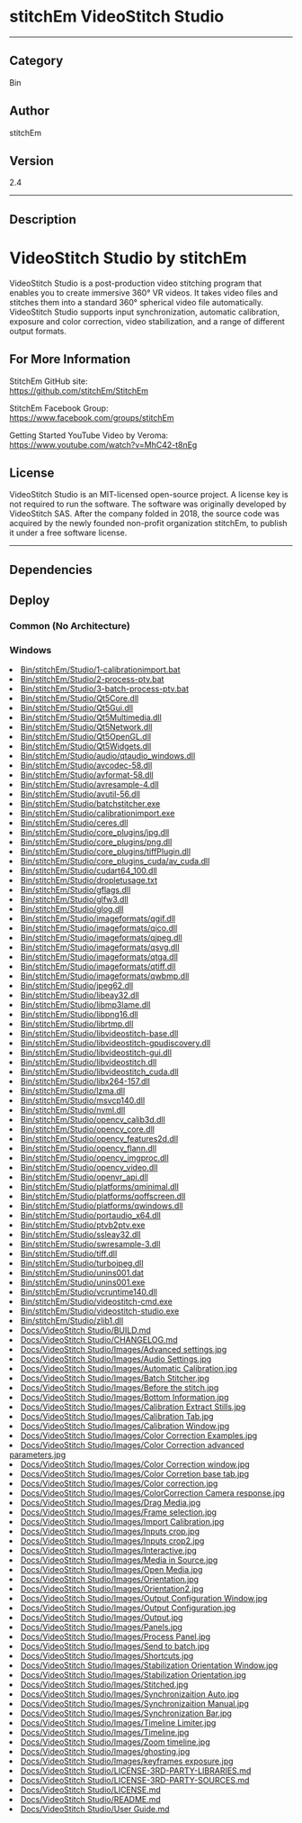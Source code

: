 # stitchEm VideoStitch Studio
___

## Category
Bin

## Author
stitchEm

## Version
2.4

___

## Description
<h1>VideoStitch Studio by stitchEm</h1>

<p>VideoStitch Studio is a post-production video stitching program that enables you to create immersive 360&deg; VR videos. It takes video files and stitches them into a standard 360&deg; spherical video file automatically. VideoStitch Studio supports input synchronization, automatic calibration, exposure and color correction, video stabilization, and a range of different output formats.</p>

<h2>For More Information</h2>

<p>StitchEm GitHub site:<br>
<a href="https://github.com/stitchEm/StitchEm">https://github.com/stitchEm/StitchEm</a></p>

<p>StitchEm Facebook Group:<br>
<a href="https://www.facebook.com/groups/stitchEm">https://www.facebook.com/groups/stitchEm</a></p>

<p>Getting Started YouTube Video by Veroma:<br>
<a href="https://www.youtube.com/watch?v=MhC42-t8nEg">https://www.youtube.com/watch?v=MhC42-t8nEg</a></p>

<h2>License</h2>
<p>VideoStitch Studio is an MIT-licensed open-source project. A license key is not required to run the software. The software was originally developed by VideoStitch SAS. After the company folded in 2018, the source code was acquired by the newly founded non-profit organization stitchEm, to publish it under a free software license.</p>


___

## Dependencies

## Deploy

### Common (No Architecture)

<ul>
</ul>

### Windows

<li><a href="https://gitlab.com/WeSuckLess/Reactor/-/blob/master/Atoms/com.stitchEm.VideoStitchStudio/Windows/Bin/stitchEm/Studio/1-calibrationimport.bat?ref_type=heads">Bin/stitchEm/Studio/1-calibrationimport.bat</a></li>
<li><a href="https://gitlab.com/WeSuckLess/Reactor/-/blob/master/Atoms/com.stitchEm.VideoStitchStudio/Windows/Bin/stitchEm/Studio/2-process-ptv.bat?ref_type=heads">Bin/stitchEm/Studio/2-process-ptv.bat</a></li>
<li><a href="https://gitlab.com/WeSuckLess/Reactor/-/blob/master/Atoms/com.stitchEm.VideoStitchStudio/Windows/Bin/stitchEm/Studio/3-batch-process-ptv.bat?ref_type=heads">Bin/stitchEm/Studio/3-batch-process-ptv.bat</a></li>
<li><a href="https://gitlab.com/WeSuckLess/Reactor/-/blob/master/Atoms/com.stitchEm.VideoStitchStudio/Windows/Bin/stitchEm/Studio/Qt5Core.dll?ref_type=heads">Bin/stitchEm/Studio/Qt5Core.dll</a></li>
<li><a href="https://gitlab.com/WeSuckLess/Reactor/-/blob/master/Atoms/com.stitchEm.VideoStitchStudio/Windows/Bin/stitchEm/Studio/Qt5Gui.dll?ref_type=heads">Bin/stitchEm/Studio/Qt5Gui.dll</a></li>
<li><a href="https://gitlab.com/WeSuckLess/Reactor/-/blob/master/Atoms/com.stitchEm.VideoStitchStudio/Windows/Bin/stitchEm/Studio/Qt5Multimedia.dll?ref_type=heads">Bin/stitchEm/Studio/Qt5Multimedia.dll</a></li>
<li><a href="https://gitlab.com/WeSuckLess/Reactor/-/blob/master/Atoms/com.stitchEm.VideoStitchStudio/Windows/Bin/stitchEm/Studio/Qt5Network.dll?ref_type=heads">Bin/stitchEm/Studio/Qt5Network.dll</a></li>
<li><a href="https://gitlab.com/WeSuckLess/Reactor/-/blob/master/Atoms/com.stitchEm.VideoStitchStudio/Windows/Bin/stitchEm/Studio/Qt5OpenGL.dll?ref_type=heads">Bin/stitchEm/Studio/Qt5OpenGL.dll</a></li>
<li><a href="https://gitlab.com/WeSuckLess/Reactor/-/blob/master/Atoms/com.stitchEm.VideoStitchStudio/Windows/Bin/stitchEm/Studio/Qt5Widgets.dll?ref_type=heads">Bin/stitchEm/Studio/Qt5Widgets.dll</a></li>
<li><a href="https://gitlab.com/WeSuckLess/Reactor/-/blob/master/Atoms/com.stitchEm.VideoStitchStudio/Windows/Bin/stitchEm/Studio/audio/qtaudio_windows.dll?ref_type=heads">Bin/stitchEm/Studio/audio/qtaudio_windows.dll</a></li>
<li><a href="https://gitlab.com/WeSuckLess/Reactor/-/blob/master/Atoms/com.stitchEm.VideoStitchStudio/Windows/Bin/stitchEm/Studio/avcodec-58.dll?ref_type=heads">Bin/stitchEm/Studio/avcodec-58.dll</a></li>
<li><a href="https://gitlab.com/WeSuckLess/Reactor/-/blob/master/Atoms/com.stitchEm.VideoStitchStudio/Windows/Bin/stitchEm/Studio/avformat-58.dll?ref_type=heads">Bin/stitchEm/Studio/avformat-58.dll</a></li>
<li><a href="https://gitlab.com/WeSuckLess/Reactor/-/blob/master/Atoms/com.stitchEm.VideoStitchStudio/Windows/Bin/stitchEm/Studio/avresample-4.dll?ref_type=heads">Bin/stitchEm/Studio/avresample-4.dll</a></li>
<li><a href="https://gitlab.com/WeSuckLess/Reactor/-/blob/master/Atoms/com.stitchEm.VideoStitchStudio/Windows/Bin/stitchEm/Studio/avutil-56.dll?ref_type=heads">Bin/stitchEm/Studio/avutil-56.dll</a></li>
<li><a href="https://gitlab.com/WeSuckLess/Reactor/-/blob/master/Atoms/com.stitchEm.VideoStitchStudio/Windows/Bin/stitchEm/Studio/batchstitcher.exe?ref_type=heads">Bin/stitchEm/Studio/batchstitcher.exe</a></li>
<li><a href="https://gitlab.com/WeSuckLess/Reactor/-/blob/master/Atoms/com.stitchEm.VideoStitchStudio/Windows/Bin/stitchEm/Studio/calibrationimport.exe?ref_type=heads">Bin/stitchEm/Studio/calibrationimport.exe</a></li>
<li><a href="https://gitlab.com/WeSuckLess/Reactor/-/blob/master/Atoms/com.stitchEm.VideoStitchStudio/Windows/Bin/stitchEm/Studio/ceres.dll?ref_type=heads">Bin/stitchEm/Studio/ceres.dll</a></li>
<li><a href="https://gitlab.com/WeSuckLess/Reactor/-/blob/master/Atoms/com.stitchEm.VideoStitchStudio/Windows/Bin/stitchEm/Studio/core_plugins/jpg.dll?ref_type=heads">Bin/stitchEm/Studio/core_plugins/jpg.dll</a></li>
<li><a href="https://gitlab.com/WeSuckLess/Reactor/-/blob/master/Atoms/com.stitchEm.VideoStitchStudio/Windows/Bin/stitchEm/Studio/core_plugins/png.dll?ref_type=heads">Bin/stitchEm/Studio/core_plugins/png.dll</a></li>
<li><a href="https://gitlab.com/WeSuckLess/Reactor/-/blob/master/Atoms/com.stitchEm.VideoStitchStudio/Windows/Bin/stitchEm/Studio/core_plugins/tiffPlugin.dll?ref_type=heads">Bin/stitchEm/Studio/core_plugins/tiffPlugin.dll</a></li>
<li><a href="https://gitlab.com/WeSuckLess/Reactor/-/blob/master/Atoms/com.stitchEm.VideoStitchStudio/Windows/Bin/stitchEm/Studio/core_plugins_cuda/av_cuda.dll?ref_type=heads">Bin/stitchEm/Studio/core_plugins_cuda/av_cuda.dll</a></li>
<li><a href="https://gitlab.com/WeSuckLess/Reactor/-/blob/master/Atoms/com.stitchEm.VideoStitchStudio/Windows/Bin/stitchEm/Studio/cudart64_100.dll?ref_type=heads">Bin/stitchEm/Studio/cudart64_100.dll</a></li>
<li><a href="https://gitlab.com/WeSuckLess/Reactor/-/blob/master/Atoms/com.stitchEm.VideoStitchStudio/Windows/Bin/stitchEm/Studio/dropletusage.txt?ref_type=heads">Bin/stitchEm/Studio/dropletusage.txt</a></li>
<li><a href="https://gitlab.com/WeSuckLess/Reactor/-/blob/master/Atoms/com.stitchEm.VideoStitchStudio/Windows/Bin/stitchEm/Studio/gflags.dll?ref_type=heads">Bin/stitchEm/Studio/gflags.dll</a></li>
<li><a href="https://gitlab.com/WeSuckLess/Reactor/-/blob/master/Atoms/com.stitchEm.VideoStitchStudio/Windows/Bin/stitchEm/Studio/glfw3.dll?ref_type=heads">Bin/stitchEm/Studio/glfw3.dll</a></li>
<li><a href="https://gitlab.com/WeSuckLess/Reactor/-/blob/master/Atoms/com.stitchEm.VideoStitchStudio/Windows/Bin/stitchEm/Studio/glog.dll?ref_type=heads">Bin/stitchEm/Studio/glog.dll</a></li>
<li><a href="https://gitlab.com/WeSuckLess/Reactor/-/blob/master/Atoms/com.stitchEm.VideoStitchStudio/Windows/Bin/stitchEm/Studio/imageformats/qgif.dll?ref_type=heads">Bin/stitchEm/Studio/imageformats/qgif.dll</a></li>
<li><a href="https://gitlab.com/WeSuckLess/Reactor/-/blob/master/Atoms/com.stitchEm.VideoStitchStudio/Windows/Bin/stitchEm/Studio/imageformats/qico.dll?ref_type=heads">Bin/stitchEm/Studio/imageformats/qico.dll</a></li>
<li><a href="https://gitlab.com/WeSuckLess/Reactor/-/blob/master/Atoms/com.stitchEm.VideoStitchStudio/Windows/Bin/stitchEm/Studio/imageformats/qjpeg.dll?ref_type=heads">Bin/stitchEm/Studio/imageformats/qjpeg.dll</a></li>
<li><a href="https://gitlab.com/WeSuckLess/Reactor/-/blob/master/Atoms/com.stitchEm.VideoStitchStudio/Windows/Bin/stitchEm/Studio/imageformats/qsvg.dll?ref_type=heads">Bin/stitchEm/Studio/imageformats/qsvg.dll</a></li>
<li><a href="https://gitlab.com/WeSuckLess/Reactor/-/blob/master/Atoms/com.stitchEm.VideoStitchStudio/Windows/Bin/stitchEm/Studio/imageformats/qtga.dll?ref_type=heads">Bin/stitchEm/Studio/imageformats/qtga.dll</a></li>
<li><a href="https://gitlab.com/WeSuckLess/Reactor/-/blob/master/Atoms/com.stitchEm.VideoStitchStudio/Windows/Bin/stitchEm/Studio/imageformats/qtiff.dll?ref_type=heads">Bin/stitchEm/Studio/imageformats/qtiff.dll</a></li>
<li><a href="https://gitlab.com/WeSuckLess/Reactor/-/blob/master/Atoms/com.stitchEm.VideoStitchStudio/Windows/Bin/stitchEm/Studio/imageformats/qwbmp.dll?ref_type=heads">Bin/stitchEm/Studio/imageformats/qwbmp.dll</a></li>
<li><a href="https://gitlab.com/WeSuckLess/Reactor/-/blob/master/Atoms/com.stitchEm.VideoStitchStudio/Windows/Bin/stitchEm/Studio/jpeg62.dll?ref_type=heads">Bin/stitchEm/Studio/jpeg62.dll</a></li>
<li><a href="https://gitlab.com/WeSuckLess/Reactor/-/blob/master/Atoms/com.stitchEm.VideoStitchStudio/Windows/Bin/stitchEm/Studio/libeay32.dll?ref_type=heads">Bin/stitchEm/Studio/libeay32.dll</a></li>
<li><a href="https://gitlab.com/WeSuckLess/Reactor/-/blob/master/Atoms/com.stitchEm.VideoStitchStudio/Windows/Bin/stitchEm/Studio/libmp3lame.dll?ref_type=heads">Bin/stitchEm/Studio/libmp3lame.dll</a></li>
<li><a href="https://gitlab.com/WeSuckLess/Reactor/-/blob/master/Atoms/com.stitchEm.VideoStitchStudio/Windows/Bin/stitchEm/Studio/libpng16.dll?ref_type=heads">Bin/stitchEm/Studio/libpng16.dll</a></li>
<li><a href="https://gitlab.com/WeSuckLess/Reactor/-/blob/master/Atoms/com.stitchEm.VideoStitchStudio/Windows/Bin/stitchEm/Studio/librtmp.dll?ref_type=heads">Bin/stitchEm/Studio/librtmp.dll</a></li>
<li><a href="https://gitlab.com/WeSuckLess/Reactor/-/blob/master/Atoms/com.stitchEm.VideoStitchStudio/Windows/Bin/stitchEm/Studio/libvideostitch-base.dll?ref_type=heads">Bin/stitchEm/Studio/libvideostitch-base.dll</a></li>
<li><a href="https://gitlab.com/WeSuckLess/Reactor/-/blob/master/Atoms/com.stitchEm.VideoStitchStudio/Windows/Bin/stitchEm/Studio/libvideostitch-gpudiscovery.dll?ref_type=heads">Bin/stitchEm/Studio/libvideostitch-gpudiscovery.dll</a></li>
<li><a href="https://gitlab.com/WeSuckLess/Reactor/-/blob/master/Atoms/com.stitchEm.VideoStitchStudio/Windows/Bin/stitchEm/Studio/libvideostitch-gui.dll?ref_type=heads">Bin/stitchEm/Studio/libvideostitch-gui.dll</a></li>
<li><a href="https://gitlab.com/WeSuckLess/Reactor/-/blob/master/Atoms/com.stitchEm.VideoStitchStudio/Windows/Bin/stitchEm/Studio/libvideostitch.dll?ref_type=heads">Bin/stitchEm/Studio/libvideostitch.dll</a></li>
<li><a href="https://gitlab.com/WeSuckLess/Reactor/-/blob/master/Atoms/com.stitchEm.VideoStitchStudio/Windows/Bin/stitchEm/Studio/libvideostitch_cuda.dll?ref_type=heads">Bin/stitchEm/Studio/libvideostitch_cuda.dll</a></li>
<li><a href="https://gitlab.com/WeSuckLess/Reactor/-/blob/master/Atoms/com.stitchEm.VideoStitchStudio/Windows/Bin/stitchEm/Studio/libx264-157.dll?ref_type=heads">Bin/stitchEm/Studio/libx264-157.dll</a></li>
<li><a href="https://gitlab.com/WeSuckLess/Reactor/-/blob/master/Atoms/com.stitchEm.VideoStitchStudio/Windows/Bin/stitchEm/Studio/lzma.dll?ref_type=heads">Bin/stitchEm/Studio/lzma.dll</a></li>
<li><a href="https://gitlab.com/WeSuckLess/Reactor/-/blob/master/Atoms/com.stitchEm.VideoStitchStudio/Windows/Bin/stitchEm/Studio/msvcp140.dll?ref_type=heads">Bin/stitchEm/Studio/msvcp140.dll</a></li>
<li><a href="https://gitlab.com/WeSuckLess/Reactor/-/blob/master/Atoms/com.stitchEm.VideoStitchStudio/Windows/Bin/stitchEm/Studio/nvml.dll?ref_type=heads">Bin/stitchEm/Studio/nvml.dll</a></li>
<li><a href="https://gitlab.com/WeSuckLess/Reactor/-/blob/master/Atoms/com.stitchEm.VideoStitchStudio/Windows/Bin/stitchEm/Studio/opencv_calib3d.dll?ref_type=heads">Bin/stitchEm/Studio/opencv_calib3d.dll</a></li>
<li><a href="https://gitlab.com/WeSuckLess/Reactor/-/blob/master/Atoms/com.stitchEm.VideoStitchStudio/Windows/Bin/stitchEm/Studio/opencv_core.dll?ref_type=heads">Bin/stitchEm/Studio/opencv_core.dll</a></li>
<li><a href="https://gitlab.com/WeSuckLess/Reactor/-/blob/master/Atoms/com.stitchEm.VideoStitchStudio/Windows/Bin/stitchEm/Studio/opencv_features2d.dll?ref_type=heads">Bin/stitchEm/Studio/opencv_features2d.dll</a></li>
<li><a href="https://gitlab.com/WeSuckLess/Reactor/-/blob/master/Atoms/com.stitchEm.VideoStitchStudio/Windows/Bin/stitchEm/Studio/opencv_flann.dll?ref_type=heads">Bin/stitchEm/Studio/opencv_flann.dll</a></li>
<li><a href="https://gitlab.com/WeSuckLess/Reactor/-/blob/master/Atoms/com.stitchEm.VideoStitchStudio/Windows/Bin/stitchEm/Studio/opencv_imgproc.dll?ref_type=heads">Bin/stitchEm/Studio/opencv_imgproc.dll</a></li>
<li><a href="https://gitlab.com/WeSuckLess/Reactor/-/blob/master/Atoms/com.stitchEm.VideoStitchStudio/Windows/Bin/stitchEm/Studio/opencv_video.dll?ref_type=heads">Bin/stitchEm/Studio/opencv_video.dll</a></li>
<li><a href="https://gitlab.com/WeSuckLess/Reactor/-/blob/master/Atoms/com.stitchEm.VideoStitchStudio/Windows/Bin/stitchEm/Studio/openvr_api.dll?ref_type=heads">Bin/stitchEm/Studio/openvr_api.dll</a></li>
<li><a href="https://gitlab.com/WeSuckLess/Reactor/-/blob/master/Atoms/com.stitchEm.VideoStitchStudio/Windows/Bin/stitchEm/Studio/platforms/qminimal.dll?ref_type=heads">Bin/stitchEm/Studio/platforms/qminimal.dll</a></li>
<li><a href="https://gitlab.com/WeSuckLess/Reactor/-/blob/master/Atoms/com.stitchEm.VideoStitchStudio/Windows/Bin/stitchEm/Studio/platforms/qoffscreen.dll?ref_type=heads">Bin/stitchEm/Studio/platforms/qoffscreen.dll</a></li>
<li><a href="https://gitlab.com/WeSuckLess/Reactor/-/blob/master/Atoms/com.stitchEm.VideoStitchStudio/Windows/Bin/stitchEm/Studio/platforms/qwindows.dll?ref_type=heads">Bin/stitchEm/Studio/platforms/qwindows.dll</a></li>
<li><a href="https://gitlab.com/WeSuckLess/Reactor/-/blob/master/Atoms/com.stitchEm.VideoStitchStudio/Windows/Bin/stitchEm/Studio/portaudio_x64.dll?ref_type=heads">Bin/stitchEm/Studio/portaudio_x64.dll</a></li>
<li><a href="https://gitlab.com/WeSuckLess/Reactor/-/blob/master/Atoms/com.stitchEm.VideoStitchStudio/Windows/Bin/stitchEm/Studio/ptvb2ptv.exe?ref_type=heads">Bin/stitchEm/Studio/ptvb2ptv.exe</a></li>
<li><a href="https://gitlab.com/WeSuckLess/Reactor/-/blob/master/Atoms/com.stitchEm.VideoStitchStudio/Windows/Bin/stitchEm/Studio/ssleay32.dll?ref_type=heads">Bin/stitchEm/Studio/ssleay32.dll</a></li>
<li><a href="https://gitlab.com/WeSuckLess/Reactor/-/blob/master/Atoms/com.stitchEm.VideoStitchStudio/Windows/Bin/stitchEm/Studio/swresample-3.dll?ref_type=heads">Bin/stitchEm/Studio/swresample-3.dll</a></li>
<li><a href="https://gitlab.com/WeSuckLess/Reactor/-/blob/master/Atoms/com.stitchEm.VideoStitchStudio/Windows/Bin/stitchEm/Studio/tiff.dll?ref_type=heads">Bin/stitchEm/Studio/tiff.dll</a></li>
<li><a href="https://gitlab.com/WeSuckLess/Reactor/-/blob/master/Atoms/com.stitchEm.VideoStitchStudio/Windows/Bin/stitchEm/Studio/turbojpeg.dll?ref_type=heads">Bin/stitchEm/Studio/turbojpeg.dll</a></li>
<li><a href="https://gitlab.com/WeSuckLess/Reactor/-/blob/master/Atoms/com.stitchEm.VideoStitchStudio/Windows/Bin/stitchEm/Studio/unins001.dat?ref_type=heads">Bin/stitchEm/Studio/unins001.dat</a></li>
<li><a href="https://gitlab.com/WeSuckLess/Reactor/-/blob/master/Atoms/com.stitchEm.VideoStitchStudio/Windows/Bin/stitchEm/Studio/unins001.exe?ref_type=heads">Bin/stitchEm/Studio/unins001.exe</a></li>
<li><a href="https://gitlab.com/WeSuckLess/Reactor/-/blob/master/Atoms/com.stitchEm.VideoStitchStudio/Windows/Bin/stitchEm/Studio/vcruntime140.dll?ref_type=heads">Bin/stitchEm/Studio/vcruntime140.dll</a></li>
<li><a href="https://gitlab.com/WeSuckLess/Reactor/-/blob/master/Atoms/com.stitchEm.VideoStitchStudio/Windows/Bin/stitchEm/Studio/videostitch-cmd.exe?ref_type=heads">Bin/stitchEm/Studio/videostitch-cmd.exe</a></li>
<li><a href="https://gitlab.com/WeSuckLess/Reactor/-/blob/master/Atoms/com.stitchEm.VideoStitchStudio/Windows/Bin/stitchEm/Studio/videostitch-studio.exe?ref_type=heads">Bin/stitchEm/Studio/videostitch-studio.exe</a></li>
<li><a href="https://gitlab.com/WeSuckLess/Reactor/-/blob/master/Atoms/com.stitchEm.VideoStitchStudio/Windows/Bin/stitchEm/Studio/zlib1.dll?ref_type=heads">Bin/stitchEm/Studio/zlib1.dll</a></li>
<li><a href="https://gitlab.com/WeSuckLess/Reactor/-/blob/master/Atoms/com.stitchEm.VideoStitchStudio/Windows/Docs/VideoStitch Studio/BUILD.md?ref_type=heads">Docs/VideoStitch Studio/BUILD.md</a></li>
<li><a href="https://gitlab.com/WeSuckLess/Reactor/-/blob/master/Atoms/com.stitchEm.VideoStitchStudio/Windows/Docs/VideoStitch Studio/CHANGELOG.md?ref_type=heads">Docs/VideoStitch Studio/CHANGELOG.md</a></li>
<li><a href="https://gitlab.com/WeSuckLess/Reactor/-/blob/master/Atoms/com.stitchEm.VideoStitchStudio/Windows/Docs/VideoStitch Studio/Images/Advanced settings.jpg?ref_type=heads">Docs/VideoStitch Studio/Images/Advanced settings.jpg</a></li>
<li><a href="https://gitlab.com/WeSuckLess/Reactor/-/blob/master/Atoms/com.stitchEm.VideoStitchStudio/Windows/Docs/VideoStitch Studio/Images/Audio Settings.jpg?ref_type=heads">Docs/VideoStitch Studio/Images/Audio Settings.jpg</a></li>
<li><a href="https://gitlab.com/WeSuckLess/Reactor/-/blob/master/Atoms/com.stitchEm.VideoStitchStudio/Windows/Docs/VideoStitch Studio/Images/Automatic Calibration.jpg?ref_type=heads">Docs/VideoStitch Studio/Images/Automatic Calibration.jpg</a></li>
<li><a href="https://gitlab.com/WeSuckLess/Reactor/-/blob/master/Atoms/com.stitchEm.VideoStitchStudio/Windows/Docs/VideoStitch Studio/Images/Batch Stitcher.jpg?ref_type=heads">Docs/VideoStitch Studio/Images/Batch Stitcher.jpg</a></li>
<li><a href="https://gitlab.com/WeSuckLess/Reactor/-/blob/master/Atoms/com.stitchEm.VideoStitchStudio/Windows/Docs/VideoStitch Studio/Images/Before the stitch.jpg?ref_type=heads">Docs/VideoStitch Studio/Images/Before the stitch.jpg</a></li>
<li><a href="https://gitlab.com/WeSuckLess/Reactor/-/blob/master/Atoms/com.stitchEm.VideoStitchStudio/Windows/Docs/VideoStitch Studio/Images/Bottom Information.jpg?ref_type=heads">Docs/VideoStitch Studio/Images/Bottom Information.jpg</a></li>
<li><a href="https://gitlab.com/WeSuckLess/Reactor/-/blob/master/Atoms/com.stitchEm.VideoStitchStudio/Windows/Docs/VideoStitch Studio/Images/Calibration Extract Stills.jpg?ref_type=heads">Docs/VideoStitch Studio/Images/Calibration Extract Stills.jpg</a></li>
<li><a href="https://gitlab.com/WeSuckLess/Reactor/-/blob/master/Atoms/com.stitchEm.VideoStitchStudio/Windows/Docs/VideoStitch Studio/Images/Calibration Tab.jpg?ref_type=heads">Docs/VideoStitch Studio/Images/Calibration Tab.jpg</a></li>
<li><a href="https://gitlab.com/WeSuckLess/Reactor/-/blob/master/Atoms/com.stitchEm.VideoStitchStudio/Windows/Docs/VideoStitch Studio/Images/Calibration Window.jpg?ref_type=heads">Docs/VideoStitch Studio/Images/Calibration Window.jpg</a></li>
<li><a href="https://gitlab.com/WeSuckLess/Reactor/-/blob/master/Atoms/com.stitchEm.VideoStitchStudio/Windows/Docs/VideoStitch Studio/Images/Color Correction Examples.jpg?ref_type=heads">Docs/VideoStitch Studio/Images/Color Correction Examples.jpg</a></li>
<li><a href="https://gitlab.com/WeSuckLess/Reactor/-/blob/master/Atoms/com.stitchEm.VideoStitchStudio/Windows/Docs/VideoStitch Studio/Images/Color Correction advanced parameters.jpg?ref_type=heads">Docs/VideoStitch Studio/Images/Color Correction advanced parameters.jpg</a></li>
<li><a href="https://gitlab.com/WeSuckLess/Reactor/-/blob/master/Atoms/com.stitchEm.VideoStitchStudio/Windows/Docs/VideoStitch Studio/Images/Color Correction window.jpg?ref_type=heads">Docs/VideoStitch Studio/Images/Color Correction window.jpg</a></li>
<li><a href="https://gitlab.com/WeSuckLess/Reactor/-/blob/master/Atoms/com.stitchEm.VideoStitchStudio/Windows/Docs/VideoStitch Studio/Images/Color Corretion base tab.jpg?ref_type=heads">Docs/VideoStitch Studio/Images/Color Corretion base tab.jpg</a></li>
<li><a href="https://gitlab.com/WeSuckLess/Reactor/-/blob/master/Atoms/com.stitchEm.VideoStitchStudio/Windows/Docs/VideoStitch Studio/Images/Color correction.jpg?ref_type=heads">Docs/VideoStitch Studio/Images/Color correction.jpg</a></li>
<li><a href="https://gitlab.com/WeSuckLess/Reactor/-/blob/master/Atoms/com.stitchEm.VideoStitchStudio/Windows/Docs/VideoStitch Studio/Images/ColorCorrection Camera response.jpg?ref_type=heads">Docs/VideoStitch Studio/Images/ColorCorrection Camera response.jpg</a></li>
<li><a href="https://gitlab.com/WeSuckLess/Reactor/-/blob/master/Atoms/com.stitchEm.VideoStitchStudio/Windows/Docs/VideoStitch Studio/Images/Drag Media.jpg?ref_type=heads">Docs/VideoStitch Studio/Images/Drag Media.jpg</a></li>
<li><a href="https://gitlab.com/WeSuckLess/Reactor/-/blob/master/Atoms/com.stitchEm.VideoStitchStudio/Windows/Docs/VideoStitch Studio/Images/Frame selection.jpg?ref_type=heads">Docs/VideoStitch Studio/Images/Frame selection.jpg</a></li>
<li><a href="https://gitlab.com/WeSuckLess/Reactor/-/blob/master/Atoms/com.stitchEm.VideoStitchStudio/Windows/Docs/VideoStitch Studio/Images/Import Calibration.jpg?ref_type=heads">Docs/VideoStitch Studio/Images/Import Calibration.jpg</a></li>
<li><a href="https://gitlab.com/WeSuckLess/Reactor/-/blob/master/Atoms/com.stitchEm.VideoStitchStudio/Windows/Docs/VideoStitch Studio/Images/Inputs crop.jpg?ref_type=heads">Docs/VideoStitch Studio/Images/Inputs crop.jpg</a></li>
<li><a href="https://gitlab.com/WeSuckLess/Reactor/-/blob/master/Atoms/com.stitchEm.VideoStitchStudio/Windows/Docs/VideoStitch Studio/Images/Inputs crop2.jpg?ref_type=heads">Docs/VideoStitch Studio/Images/Inputs crop2.jpg</a></li>
<li><a href="https://gitlab.com/WeSuckLess/Reactor/-/blob/master/Atoms/com.stitchEm.VideoStitchStudio/Windows/Docs/VideoStitch Studio/Images/Interactive.jpg?ref_type=heads">Docs/VideoStitch Studio/Images/Interactive.jpg</a></li>
<li><a href="https://gitlab.com/WeSuckLess/Reactor/-/blob/master/Atoms/com.stitchEm.VideoStitchStudio/Windows/Docs/VideoStitch Studio/Images/Media in Source.jpg?ref_type=heads">Docs/VideoStitch Studio/Images/Media in Source.jpg</a></li>
<li><a href="https://gitlab.com/WeSuckLess/Reactor/-/blob/master/Atoms/com.stitchEm.VideoStitchStudio/Windows/Docs/VideoStitch Studio/Images/Open Media.jpg?ref_type=heads">Docs/VideoStitch Studio/Images/Open Media.jpg</a></li>
<li><a href="https://gitlab.com/WeSuckLess/Reactor/-/blob/master/Atoms/com.stitchEm.VideoStitchStudio/Windows/Docs/VideoStitch Studio/Images/Orientation.jpg?ref_type=heads">Docs/VideoStitch Studio/Images/Orientation.jpg</a></li>
<li><a href="https://gitlab.com/WeSuckLess/Reactor/-/blob/master/Atoms/com.stitchEm.VideoStitchStudio/Windows/Docs/VideoStitch Studio/Images/Orientation2.jpg?ref_type=heads">Docs/VideoStitch Studio/Images/Orientation2.jpg</a></li>
<li><a href="https://gitlab.com/WeSuckLess/Reactor/-/blob/master/Atoms/com.stitchEm.VideoStitchStudio/Windows/Docs/VideoStitch Studio/Images/Output Configuration Window.jpg?ref_type=heads">Docs/VideoStitch Studio/Images/Output Configuration Window.jpg</a></li>
<li><a href="https://gitlab.com/WeSuckLess/Reactor/-/blob/master/Atoms/com.stitchEm.VideoStitchStudio/Windows/Docs/VideoStitch Studio/Images/Output Configuration.jpg?ref_type=heads">Docs/VideoStitch Studio/Images/Output Configuration.jpg</a></li>
<li><a href="https://gitlab.com/WeSuckLess/Reactor/-/blob/master/Atoms/com.stitchEm.VideoStitchStudio/Windows/Docs/VideoStitch Studio/Images/Output.jpg?ref_type=heads">Docs/VideoStitch Studio/Images/Output.jpg</a></li>
<li><a href="https://gitlab.com/WeSuckLess/Reactor/-/blob/master/Atoms/com.stitchEm.VideoStitchStudio/Windows/Docs/VideoStitch Studio/Images/Panels.jpg?ref_type=heads">Docs/VideoStitch Studio/Images/Panels.jpg</a></li>
<li><a href="https://gitlab.com/WeSuckLess/Reactor/-/blob/master/Atoms/com.stitchEm.VideoStitchStudio/Windows/Docs/VideoStitch Studio/Images/Process Panel.jpg?ref_type=heads">Docs/VideoStitch Studio/Images/Process Panel.jpg</a></li>
<li><a href="https://gitlab.com/WeSuckLess/Reactor/-/blob/master/Atoms/com.stitchEm.VideoStitchStudio/Windows/Docs/VideoStitch Studio/Images/Send to batch.jpg?ref_type=heads">Docs/VideoStitch Studio/Images/Send to batch.jpg</a></li>
<li><a href="https://gitlab.com/WeSuckLess/Reactor/-/blob/master/Atoms/com.stitchEm.VideoStitchStudio/Windows/Docs/VideoStitch Studio/Images/Shortcuts.jpg?ref_type=heads">Docs/VideoStitch Studio/Images/Shortcuts.jpg</a></li>
<li><a href="https://gitlab.com/WeSuckLess/Reactor/-/blob/master/Atoms/com.stitchEm.VideoStitchStudio/Windows/Docs/VideoStitch Studio/Images/Stabilization Orientation Window.jpg?ref_type=heads">Docs/VideoStitch Studio/Images/Stabilization Orientation Window.jpg</a></li>
<li><a href="https://gitlab.com/WeSuckLess/Reactor/-/blob/master/Atoms/com.stitchEm.VideoStitchStudio/Windows/Docs/VideoStitch Studio/Images/Stabilization Orientation.jpg?ref_type=heads">Docs/VideoStitch Studio/Images/Stabilization Orientation.jpg</a></li>
<li><a href="https://gitlab.com/WeSuckLess/Reactor/-/blob/master/Atoms/com.stitchEm.VideoStitchStudio/Windows/Docs/VideoStitch Studio/Images/Stitched.jpg?ref_type=heads">Docs/VideoStitch Studio/Images/Stitched.jpg</a></li>
<li><a href="https://gitlab.com/WeSuckLess/Reactor/-/blob/master/Atoms/com.stitchEm.VideoStitchStudio/Windows/Docs/VideoStitch Studio/Images/Synchronizaition Auto.jpg?ref_type=heads">Docs/VideoStitch Studio/Images/Synchronizaition Auto.jpg</a></li>
<li><a href="https://gitlab.com/WeSuckLess/Reactor/-/blob/master/Atoms/com.stitchEm.VideoStitchStudio/Windows/Docs/VideoStitch Studio/Images/Synchronizaition Manual.jpg?ref_type=heads">Docs/VideoStitch Studio/Images/Synchronizaition Manual.jpg</a></li>
<li><a href="https://gitlab.com/WeSuckLess/Reactor/-/blob/master/Atoms/com.stitchEm.VideoStitchStudio/Windows/Docs/VideoStitch Studio/Images/Synchronization Bar.jpg?ref_type=heads">Docs/VideoStitch Studio/Images/Synchronization Bar.jpg</a></li>
<li><a href="https://gitlab.com/WeSuckLess/Reactor/-/blob/master/Atoms/com.stitchEm.VideoStitchStudio/Windows/Docs/VideoStitch Studio/Images/Timeline Limiter.jpg?ref_type=heads">Docs/VideoStitch Studio/Images/Timeline Limiter.jpg</a></li>
<li><a href="https://gitlab.com/WeSuckLess/Reactor/-/blob/master/Atoms/com.stitchEm.VideoStitchStudio/Windows/Docs/VideoStitch Studio/Images/Timeline.jpg?ref_type=heads">Docs/VideoStitch Studio/Images/Timeline.jpg</a></li>
<li><a href="https://gitlab.com/WeSuckLess/Reactor/-/blob/master/Atoms/com.stitchEm.VideoStitchStudio/Windows/Docs/VideoStitch Studio/Images/Zoom timeline.jpg?ref_type=heads">Docs/VideoStitch Studio/Images/Zoom timeline.jpg</a></li>
<li><a href="https://gitlab.com/WeSuckLess/Reactor/-/blob/master/Atoms/com.stitchEm.VideoStitchStudio/Windows/Docs/VideoStitch Studio/Images/ghosting.jpg?ref_type=heads">Docs/VideoStitch Studio/Images/ghosting.jpg</a></li>
<li><a href="https://gitlab.com/WeSuckLess/Reactor/-/blob/master/Atoms/com.stitchEm.VideoStitchStudio/Windows/Docs/VideoStitch Studio/Images/keyframes exposure.jpg?ref_type=heads">Docs/VideoStitch Studio/Images/keyframes exposure.jpg</a></li>
<li><a href="https://gitlab.com/WeSuckLess/Reactor/-/blob/master/Atoms/com.stitchEm.VideoStitchStudio/Windows/Docs/VideoStitch Studio/LICENSE-3RD-PARTY-LIBRARIES.md?ref_type=heads">Docs/VideoStitch Studio/LICENSE-3RD-PARTY-LIBRARIES.md</a></li>
<li><a href="https://gitlab.com/WeSuckLess/Reactor/-/blob/master/Atoms/com.stitchEm.VideoStitchStudio/Windows/Docs/VideoStitch Studio/LICENSE-3RD-PARTY-SOURCES.md?ref_type=heads">Docs/VideoStitch Studio/LICENSE-3RD-PARTY-SOURCES.md</a></li>
<li><a href="https://gitlab.com/WeSuckLess/Reactor/-/blob/master/Atoms/com.stitchEm.VideoStitchStudio/Windows/Docs/VideoStitch Studio/LICENSE.md?ref_type=heads">Docs/VideoStitch Studio/LICENSE.md</a></li>
<li><a href="https://gitlab.com/WeSuckLess/Reactor/-/blob/master/Atoms/com.stitchEm.VideoStitchStudio/Windows/Docs/VideoStitch Studio/README.md?ref_type=heads">Docs/VideoStitch Studio/README.md</a></li>
<li><a href="https://gitlab.com/WeSuckLess/Reactor/-/blob/master/Atoms/com.stitchEm.VideoStitchStudio/Windows/Docs/VideoStitch Studio/User Guide.md?ref_type=heads">Docs/VideoStitch Studio/User Guide.md</a></li>
